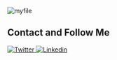 <!---
eshippole/eshippole is a ✨ special ✨ repository because its `README.md` (this file) appears on your GitHub profile.
You can click the Preview link to take a look at your changes.
--->

![myfile](giphy.gif)

<!-- ![stats](https://github-readme-stats.vercel.app/api?username=conceptofmind&show_icons=true) -->

## Contact and Follow Me
<!-- <a href="https://conceptofmind.substack.com/p/coming-soon">
  <img
    alt="Substack"
    src="https://img.shields.io/badge/substack-FF6719?logo=substack&logoColor=white&style=for-the-badge"
  />
</a> -->
<!-- <a href="https://medium.com/@henryshippole">
  <img
    alt="Medium"
    src="https://img.shields.io/badge/medium-000000?logo=medium&logoColor=white&style=for-the-badge"
  />
</a>
<a href="https://www.youtube.com/channel/"> -->

<a href="https://twitter.com/EnricoShippole">
  <img
    alt="Twitter"
    src="https://img.shields.io/badge/Twitter-1DA1F2?logo=twitter&logoColor=white&style=for-the-badge"
  />
</a>
<!-- <a href="https://www.instagram.com/eshippole/">
  <img
    alt="Instagram"
    src="https://img.shields.io/badge/Instagram-E4405F?logo=instagram&logoColor=white&style=for-the-badge"
  />
</a> -->
<a href="https://www.linkedin.com/in/enrico-shippole-495521b8/">
  <img
    alt="Linkedin"
    src="https://img.shields.io/badge/linkedin-0077B5?logo=linkedin&logoColor=white&style=for-the-badge"
  />
</a>
